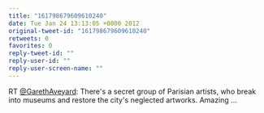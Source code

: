 ```yaml
---
title: "161798679609610240"
date: Tue Jan 24 13:13:05 +0000 2012
original-tweet-id: "161798679609610240"
retweets: 0
favorites: 0
reply-tweet-id: ""
reply-user-id: ""
reply-user-screen-name: ""
---
```

RT <a href="https://twitter.com/GarethAveyard">@GarethAveyard</a>: There's a secret group of Parisian artists, who break into museums and restore the city's neglected artworks. Amazing ...
